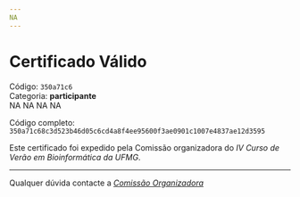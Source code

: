 ```yaml
---
NA
---
```


# Certificado Válido

Código: `350a71c6`<br>
Categoria: **participante**<br>
NA
NA
NA
NA


Código completo: `350a71c68c3d523b46d05c6cd4a8f4ee95600f3ae0901c1007e4837ae12d3595`


Este certificado foi expedido pela Comissão organizadora do *IV Curso de Verão em Bioinformática da UFMG*.

----

Qualquer dúvida contacte a [_Comissão Organizadora_](<mailto:cursobioinfoufmg@gmail.com$subject=[Certificados]>)

